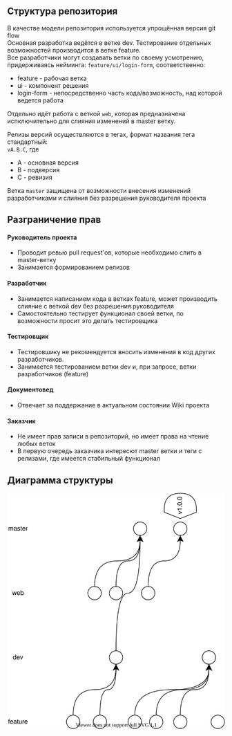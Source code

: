 ## Структура репозитория
В качестве модели репозитория используется упрощённая версия git flow  
Основная разработка ведётся в ветке dev. Тестирование отдельных возможностей производится в ветке feature.   
Все разработчики могут создавать ветки по своему усмотрению, придерживаясь нейминга: `feature/ui/login-form`, соответственно:
 - feature - рабочая ветка
 - ui - компонент решения
 - login-form - непосредственно часть кода/возможность, над которой ведется работа

Отдельно идёт работа с веткой `web`, которая предназначена испключительно для слияния изменений в master ветку.

Релизы версий осуществляются в тегах, формат названия тега стандартный:  
`vA.B.C`, где
 - A - основная версия
 - B - подверсия
 - C - ревизия

Ветка `master` защищена от возможности внесения изменений разработчиками и слияния без разрешения руководителя проекта

## Разграничение прав
#### Руководитель проекта
 - Проводит ревью pull request'ов, которые необходимо слить в master-ветку 
 - Занимается формированием релизов

#### Разработчик
 - Занимается написанием кода в ветках feature, может производить слияние с веткой dev без разрешения руководителя
 - Самостоятельно тестирует функционал своей ветки, по возможности просит это делать тестировщика

#### Тестировщик
 - Тестировшику не рекомендуется вносить изменения в код других разработчиков.
 - Занимается тестированием ветки dev и, при запросе, ветки разработчиков (feature)

#### Документовед
 - Отвечает за поддержание в актуальном состоянии Wiki проекта

#### Заказчик
 - Не имеет прав записи в репозиторий, но имеет права на чтение любых веток
 - В первую очередь заказчика интересют master ветки и теги с релизами, где имеется стабильный функционал

## Диаграмма структуры
![Относительно правильная диаграмма структуры git flow](./res/spnr.svg)